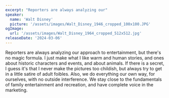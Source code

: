 ```yaml
---
excerpt: "Reporters are always analyzing our"
speaker:
  name: 'Walt Disney'
  picture: '/assets/images/Walt_Disney_1946_cropped_100x100.JPG'
ogImage:
  url: '/assets/images/Walt_Disney_1964_cropped_512x512.jpg'
releaseDate: '2024-03-06'
---
```


Reporters are always analyzing our approach to entertainment, but there's no magic formula. I just make what I like warm and human stories, and ones about historic characters and events, and about animals. If there is a secret, I guess it's that I never make the pictures too childish, but always try to get in a little satire of adult foibles. Also, we do everything our own way, for ourselves, with no outside interference. We stay close to the fundamentals of family entertainment and recreation, and have complete voice in the marketing.

